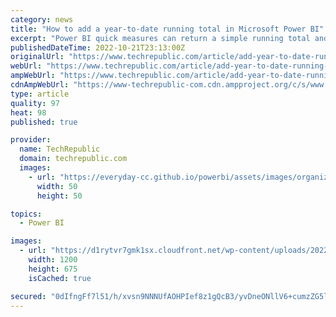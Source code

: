 ```yaml
---
category: news
title: "How to add a year-to-date running total in Microsoft Power BI"
excerpt: "Power BI quick measures can return a simple running total and a year-to-date total with little effort on your part."
publishedDateTime: 2022-10-21T23:13:00Z
originalUrl: "https://www.techrepublic.com/article/add-year-to-date-running-total-microsoft-power-bi/"
webUrl: "https://www.techrepublic.com/article/add-year-to-date-running-total-microsoft-power-bi/"
ampWebUrl: "https://www.techrepublic.com/article/add-year-to-date-running-total-microsoft-power-bi/amp/"
cdnAmpWebUrl: "https://www-techrepublic-com.cdn.ampproject.org/c/s/www.techrepublic.com/article/add-year-to-date-running-total-microsoft-power-bi/amp/"
type: article
quality: 97
heat: 98
published: true

provider:
  name: TechRepublic
  domain: techrepublic.com
  images:
    - url: "https://everyday-cc.github.io/powerbi/assets/images/organizations/techrepublic.com-50x50.jpg"
      width: 50
      height: 50

topics:
  - Power BI

images:
  - url: "https://d1rytvr7gmk1sx.cloudfront.net/wp-content/uploads/2022/10/tr-pbi-running-total.jpeg?x85972"
    width: 1200
    height: 675
    isCached: true

secured: "0dIfngFf7l51/h/xvsn9NNNUfAOHPIef8z1gQcB3/yvDneONllV6+cumzZG5lrgJzEjD3KZ81o3VIO+cflIxnwN3woakHU0Vl9KwDniJ8E+G1e/KENE+53CVhn9ECTgGPpO2uSYD3PcbVldvOK40oVtVEr+CaVxHDo9Bfffu3VQIpphYTJLuvelQWopElqlyPzBml9v69c7P2T1ZawoPRP+ASzxXa7v4HGMSx/BBZEp0X1DmHkocMuDFuCztEVuV9ECUM9j7PUdRbZWtW+UC011Oc31ikbsNYSxXtuhuKW3KluOMleYMeLaMtPiW+gyPi4+y5OxuWG23vE8ZjlZLcvjkYDeV5XHkyBxDpSvlZYg=;z3zzPOJsrpb1EpxuaUdMew=="
---
```


